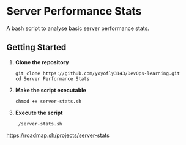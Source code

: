 # Server Performance Stats
A bash script to analyse basic server performance stats.  

## Getting Started
1. **Clone the repository**
    ```
    git clone https://github.com/yoyofly3143/DevOps-learning.git
    cd Server Performance Stats
    ```

2. **Make the script executable**
    ```
    chmod +x server-stats.sh
    ```
3. **Execute the script**  
    ```
    ./server-stats.sh
    ```
https://roadmap.sh/projects/server-stats
